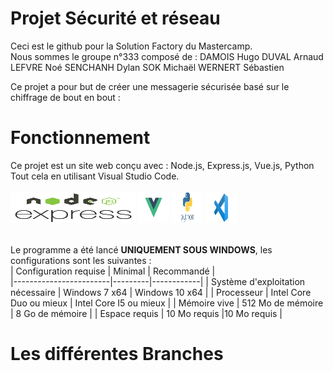 # Projet Sécurité et réseau

Ceci est le github pour la Solution Factory du Mastercamp.
</br>
Nous sommes le groupe n°333 composé de : 
DAMOIS Hugo
DUVAL Arnaud
LEFVRE Noé
SENCHANH Dylan
SOK Michaël
WERNERT Sébastien
</br>

Ce projet a pour but de créer une messagerie sécurisée basé sur le chiffrage de bout en bout :

# Fonctionnement

Ce projet est un site web conçu avec : Node.js, Express.js, Vue.js, Python
</br>
Tout cela en utilisant Visual Studio Code.
</br>
</br>
<img src="doc/njs.png" width="200" height="50"/>
<img src="doc/vjs.jpg" width="50" height="50"/>
<img src="doc/py.png" width="50" height="50"/>
<img src="doc/vsc.png" width="50" height="50"/>
</br>
</br>

Le programme a été lancé **UNIQUEMENT SOUS WINDOWS**, les configurations sont les suivantes : </br>
| Configuration requise  | Minimal | Recommandé |  
|------------------------|---------|------------|
| Système d'exploitation nécessaire | Windows 7 x64 | Windows 10 x64 |
| Processeur | Intel Core Duo ou mieux | Intel Core I5 ou mieux |
| Mémoire vive | 512 Mo de mémoire | 8 Go de mémoire |
| Espace requis | 10 Mo requis |10 Mo requis |

# Les différentes Branches

